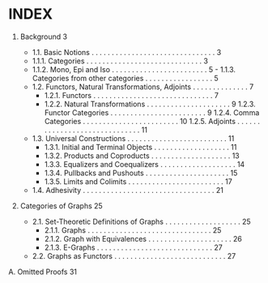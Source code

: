 # INDEX

1. Background 3
   - 1.1. Basic Notions . . . . . . . . . . . . . . . . . . . . . . . . . . . . . . . 3
    -    1.1.1. Categories . . . . . . . . . . . . . . . . . . . . . . . . . . . . . 3
     -   1.1.2. Mono, Epi and Iso . . . . . . . . . . . . . . . . . . . . . . . . 5
       - 1.1.3. Categories from other categories . . . . . . . . . . . . . . . . . 5
    - 1.2. Functors, Natural Transformations, Adjoints . . . . . . . . . . . . . . 7
      -  1.2.1. Functors . . . . . . . . . . . . . . . . . . . . . . . . . . . . . . 7
       - 1.2.2. Natural Transformations . . . . . . . . . . . . . . . . . . . . . 9
        1.2.3. Functor Categories . . . . . . . . . . . . . . . . . . . . . . . . 9
        1.2.4. Comma Categories . . . . . . . . . . . . . . . . . . . . . . . . 10
        1.2.5. Adjoints . . . . . . . . . . . . . . . . . . . . . . . . . . . . . . 11
    - 1.3. Universal Constructions . . . . . . . . . . . . . . . . . . . . . . . . . 11
        - 1.3.1. Initial and Terminal Objects . . . . . . . . . . . . . . . . . . . 11
        - 1.3.2. Products and Coproducts . . . . . . . . . . . . . . . . . . . . 13
        - 1.3.3. Equalizers and Coequalizers . . . . . . . . . . . . . . . . . . . 14
        - 1.3.4. Pullbacks and Pushouts . . . . . . . . . . . . . . . . . . . . . 15
        - 1.3.5. Limits and Colimits . . . . . . . . . . . . . . . . . . . . . . . . 17
    - 1.4. Adhesivity . . . . . . . . . . . . . . . . . . . . . . . . . . . . . . . . . 21
    
2. Categories of Graphs 25
    - 2.1. Set-Theoretic Definitions of Graphs . . . . . . . . . . . . . . . . . . . 25
       - 2.1.1. Graphs . . . . . . . . . . . . . . . . . . . . . . . . . . . . . . . 25
       - 2.1.2. Graph with Equivalences . . . . . . . . . . . . . . . . . . . . . 26
       - 2.1.3. E-Graphs . . . . . . . . . . . . . . . . . . . . . . . . . . . . . 27
   - 2.2. Graphs as Functors . . . . . . . . . . . . . . . . . . . . . . . . . . . . 27

A. Omitted Proofs 31

